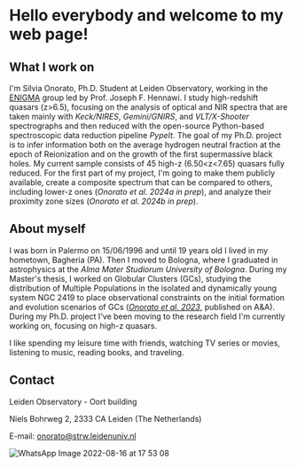 # Hello everybody and welcome to my web page!

## What I work on

I'm Silvia Onorato, Ph.D. Student at Leiden Observatory, working in the [ENIGMA]([http://enigma.physics.ucsb.edu/index.php?n=Main.HomePage](https://enigma-igm.github.io/)) group led by Prof. Joseph F. Hennawi. 
I study high-redshift quasars (z>6.5), focusing on the analysis of optical and NIR spectra that are taken mainly with _Keck/NIRES_, _Gemini/GNIRS_, and _VLT/X-Shooter_ spectrographs and then reduced with the open-source Python-based spectroscopic data reduction pipeline _PypeIt_.
The goal of my Ph.D. project is to infer information both on the average hydrogen neutral fraction at the epoch of Reionization and on the growth of the first supermassive black holes.
My current sample consists of 45 high-z (6.50<z<7.65) quasars fully reduced. For the first part of my project, I'm going to make them publicly available, create a composite spectrum that can be compared to others, including lower-z ones (_Onorato et al. 2024a in prep_), and analyze their proximity zone sizes (_Onorato et al. 2024b in prep_).

## About myself

I was born in Palermo on 15/06/1996 and until 19 years old I lived in my hometown, Bagheria (PA). Then I moved to Bologna, where I graduated in astrophysics at the _Alma Mater Studiorum University of Bologna_. During my Master's thesis, I worked on Globular Clusters (GCs), studying the distribution of Multiple Populations in the isolated and dynamically young system NGC 2419 to place observational constraints on the initial formation and evolution scenarios of GCs ([_Onorato et al. 2023_](https://ui.adsabs.harvard.edu/abs/2023A%26A...677A...8O/abstract), published on A&A). During my Ph.D. project I've been moving to the research field I'm currently working on, focusing on high-z quasars.

I like spending my leisure time with friends, watching  TV series or movies, listening to music, reading books, and traveling.

## Contact

Leiden Observatory - Oort building

Niels Bohrweg 2, 2333 CA Leiden (The Netherlands)

E-mail: onorato@strw.leidenuniv.nl

![WhatsApp Image 2022-08-16 at 17 53 08](https://user-images.githubusercontent.com/94785081/184924131-b7149ce6-d84d-44d8-8cae-888c3dcdd179.jpeg)
